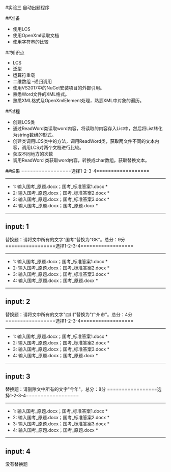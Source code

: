 #实验三 自动出题程序

##准备
* 使用LCS
* 使用OpenXml读取文档
* 使用字符串的比较

##知识点
- LCS
 - 泛型
 - 运算符重载
 - 二维数组
  -递归调用
 - 使用VS2017中的NuGet安装项目的外部引用。
 - 熟悉Word文件的XML格式。
 - 熟悉XML格式及OpenXmlElement处理，熟悉XML中对象的遍历。
 
##过程
- 创建LCS类
- 通过ReadWord类读取word内容，将读取的内容存入List中，然后将List转化为string数组的形式。
- 创建类调用LCS类中的方法，调用ReadWord类，获取两文件不同的文本内容，调用LCS对两个文档进行比较。
- 获取不同地方的次数
- 调用ReadWord 类获取word内容，转换成char数组。获取替换文本。

##结果
=================选择1-2-3-4==================
**********************************************
* 1: 输入国考_原题.docx；国考_标准答案1.docx *
* 2: 输入国考_原题.docx；国考_标准答案2.docx *
* 3: 输入国考_原题.docx；国考_标准答案3.docx *
* 4: 输入国考_原题.docx；国考_原题.docx      *
**********************************************
input:
1
----------------------------------------------------------
替换题：请将文中所有的文字"国考"替换为"GK"。总分：9分
=================选择1-2-3-4==================
**********************************************
* 1: 输入国考_原题.docx；国考_标准答案1.docx *
* 2: 输入国考_原题.docx；国考_标准答案2.docx *
* 3: 输入国考_原题.docx；国考_标准答案3.docx *
* 4: 输入国考_原题.docx；国考_原题.docx      *
**********************************************
input:
2
----------------------------------------------------------
替换题：请将文中所有的文字"四川"替换为"广州市"。总分：4分
=================选择1-2-3-4==================
**********************************************
* 1: 输入国考_原题.docx；国考_标准答案1.docx *
* 2: 输入国考_原题.docx；国考_标准答案2.docx *
* 3: 输入国考_原题.docx；国考_标准答案3.docx *
* 4: 输入国考_原题.docx；国考_原题.docx      *
**********************************************
input:
3
----------------------------------------------------------
替换题：请删除文中所有的文字"今年"。总分：8分
=================选择1-2-3-4==================
**********************************************
* 1: 输入国考_原题.docx；国考_标准答案1.docx *
* 2: 输入国考_原题.docx；国考_标准答案2.docx *
* 3: 输入国考_原题.docx；国考_标准答案3.docx *
* 4: 输入国考_原题.docx；国考_原题.docx      *
**********************************************
input:
4
----------------------------------------------------------
没有替换题